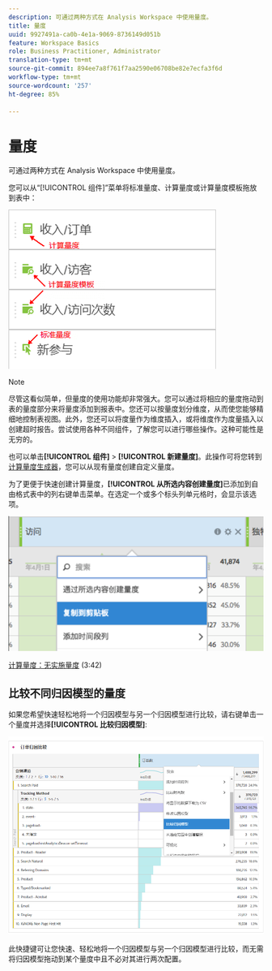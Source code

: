 ```yaml
---
description: 可通过两种方式在 Analysis Workspace 中使用量度。
title: 量度
uuid: 9927491a-ca0b-4e1a-9069-8736149d051b
feature: Workspace Basics
role: Business Practitioner, Administrator
translation-type: tm+mt
source-git-commit: 894ee7a8f761f7aa2590e06708be82e7ecfa3f6d
workflow-type: tm+mt
source-wordcount: '257'
ht-degree: 85%

---
```



# 量度

可通过两种方式在 Analysis Workspace 中使用量度。

您可以从“[!UICONTROL 组件]”菜单将标准量度、计算量度或计算量度模板拖放到表中：

![](assets/metrics_icons.png)

>[!NOTE]
>
>尽管这看似简单，但量度的使用功能却非常强大。您可以通过将相应的量度拖动到表的量度部分来将量度添加到报表中。您还可以按量度划分维度，从而使您能够精细地控制表视图。此外，您还可以将度量作为维度插入，或将维度作为度量插入以创建超时报告。尝试使用各种不同组件，了解您可以进行哪些操作。这种可能性是无穷的。

也可以单击&#x200B;**[!UICONTROL 组件]** > **[!UICONTROL 新建量度]**。此操作可将您转到[计算量度生成器](/help/components/c-calcmetrics/cm-overview.md)，您可以从现有量度创建自定义量度。

为了更便于快速创建计算量度，**[!UICONTROL 从所选内容创建量度]**&#x200B;已添加到自由格式表中的列右键单击菜单。在选定一个或多个标头列单元格时，会显示该选项。

![](assets/calc_metrics.png)

[计算量度：无实施量度](https://docs.adobe.com/content/help/en/analytics-learn/tutorials/components/calculated-metrics/calculated-metrics-implementationless-metrics.html) (3:42)

## 比较不同归因模型的量度

如果您希望快速轻松地将一个归因模型与另一个归因模型进行比较，请右键单击一个量度并选择&#x200B;**[!UICONTROL 比较归因模型]**:

![比较归因模型](assets/compare-attribution.png)

此快捷键可让您快速、轻松地将一个归因模型与另一个归因模型进行比较，而无需将归因模型拖动到某个量度中且不必对其进行两次配置。
